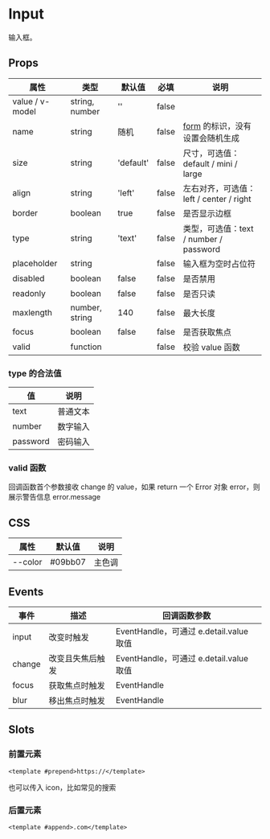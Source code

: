 # Input

输入框。

## Props

| 属性            | 类型           | 默认值    | 必填  | 说明                                                |
| --------------- | -------------- | --------- | ----- | --------------------------------------------------- |
| value / v-model | string, number | ''        | false |
| name            | string         | 随机      | false | [form](./README.Form.md) 的标识，没有设置会随机生成 |
| size            | string         | 'default' | false | 尺寸，可选值：default / mini / large                |
| align           | string         | 'left'    | false | 左右对齐，可选值：left / center / right             |
| border          | boolean        | true      | false | 是否显示边框                                        |
| type            | string         | 'text'    | false | 类型，可选值：text / number / password              |
| placeholder     | string         |           | false | 输入框为空时占位符                                  |
| disabled        | boolean        | false     | false | 是否禁用                                            |
| readonly        | boolean        | false     | false | 是否只读                                            |
| maxlength       | number, string | 140       | false | 最大长度                                            |
| focus           | boolean        | false     | false | 是否获取焦点                                        |
| valid           | function       |           | false | 校验 value 函数                                     |

### type 的合法值

| 值       | 说明     |
| -------- | -------- |
| text     | 普通文本 |
| number   | 数字输入 |
| password | 密码输入 |

### valid 函数

回调函数首个参数接收 change 的 value，如果 return 一个 Error 对象 error，则展示警告信息 error.message

## CSS

| 属性    | 默认值  | 说明   |
| ------- | ------- | ------ |
| --color | #09bb07 | 主色调 |

## Events

| 事件   | 描述             | 回调函数参数                            |
| ------ | ---------------- | --------------------------------------- |
| input  | 改变时触发       | EventHandle，可通过 e.detail.value 取值 |
| change | 改变且失焦后触发 | EventHandle，可通过 e.detail.value 取值 |
| focus  | 获取焦点时触发   | EventHandle                             |
| blur   | 移出焦点时触发   | EventHandle                             |

## Slots

### 前置元素

```
<template #prepend>https://</template>
```

也可以传入 icon，比如常见的搜索

### 后置元素

```
<template #append>.com</template>
```
